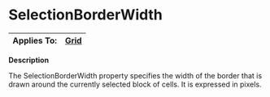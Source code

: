 




<h1 class="heading"><span class="name">SelectionBorderWidth</span></h1>

| Applies To: | [Grid](./grid.md) |
| --- | ---  |


**Description**


The SelectionBorderWidth property specifies the width of the border that is drawn around the currently selected block of cells. It is expressed in pixels.



